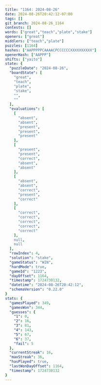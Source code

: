 ```yaml
---
title: "1164: 2024-08-26"
date: 2024-08-26T20:42:12-07:00
tags: []
git_branch: 2024-08-26_1164
contests: []
words: ["great","teach","plate","stake"]
openers: ["great"]
middlers: ["teach","plate"]
puzzles: [1164]
hashes: ["AAPPPPPCAAAACPCCCCCCXXXXXXXXXX"]
openerHash: ["AAPPP"]
shifts: ["yaito"]
state: {
  "puzzleDate": "2024-08-26",
  "boardState": [
    "great",
    "teach",
    "plate",
    "stake",
    "",
    ""
  ],
  "evaluations": [
    [
      "absent",
      "absent",
      "present",
      "present",
      "present"
    ],
    [
      "present",
      "present",
      "correct",
      "absent",
      "absent"
    ],
    [
      "absent",
      "absent",
      "correct",
      "present",
      "correct"
    ],
    [
      "correct",
      "correct",
      "correct",
      "correct",
      "correct"
    ],
    null,
    null
  ],
  "rowIndex": 4,
  "solution": "stake",
  "gameStatus": "WIN",
  "hardMode": true,
  "gameId": "1223",
  "dayOffset": 1164,
  "timestamp": 1724730132,
  "datetime": "2024-08-26T20:42:12",
  "schemaVersion": "0.22.0"
}
stats: {
  "gamesPlayed": 349,
  "gamesWon": 344,
  "guesses": {
    "1": 0,
    "2": 16,
    "3": 81,
    "4": 143,
    "5": 67,
    "6": 37,
    "fail": 5
  },
  "currentStreak": 16,
  "maxStreak": 36,
  "hasPlayed": true,
  "lastWonDayOffset": 1164,
  "timestamp": 1724730132
}
---
```

<!-- more -->
